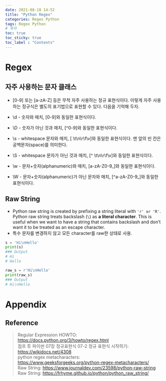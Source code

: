 ```yaml
---
date: 2021-08-18 14:52
title: "Python Regex"
categories: Regex Python
tags: Regex Python
# 목차
toc: true  
toc_sticky: true 
toc_label : "Contents"
---
```


# Regex
## 자주 사용하는 문자 클래스

- [0-9] 또는 [a-zA-Z] 등은 무척 자주 사용하는 정규 표현식이다. 이렇게 자주 사용하는 정규식은 별도의 표기법으로 표현할 수 있다. 다음을 기억해 두자.

- \d - 숫자와 매치, [0-9]와 동일한 표현식이다.
- \D - 숫자가 아닌 것과 매치, [^0-9]와 동일한 표현식이다.
- \s - whitespace 문자와 매치, [ \t\n\r\f\v]와 동일한 표현식이다. 맨 앞의 빈 칸은 공백문자(space)를 의미한다.
- \S - whitespace 문자가 아닌 것과 매치, [^ \t\n\r\f\v]와 동일한 표현식이다.
- \w - 문자+숫자(alphanumeric)와 매치, [a-zA-Z0-9_]와 동일한 표현식이다.
- \W - 문자+숫자(alphanumeric)가 아닌 문자와 매치, [^a-zA-Z0-9_]와 동일한 표현식이다.

## Raw String
- Python raw string is created by prefixing a string literal with `'r' or 'R'`. Python raw string treats backslash (`\`) as **a literal character**. This is useful when we want to have a string that contains backslash and don’t want it to be treated as an escape character.
- 특수 문자를 변경하지 않고 모든 character를 raw한 상태로 사용.
```py
s = 'Hi\nHello'
print(s)
### Output
# Hi
# Hello
```
```py
raw_s = r'Hi\nHello'
print(raw_s)
### Output
# Hi\nHello
```



# Appendix
## Reference
> Regular Expression HOWTO: <https://docs.python.org/3/howto/regex.html>  
> 점프 투 파이썬 07장 정규표현식 07-2 정규 표현식 시작하기: <https://wikidocs.net/4308>  
> python regex metacharacters: <https://www.geeksforgeeks.org/python-regex-metacharacters/>  
> Raw String: <https://www.journaldev.com/23598/python-raw-string>  
> Raw String: <https://frhyme.github.io/python/python_raw_string/>  
